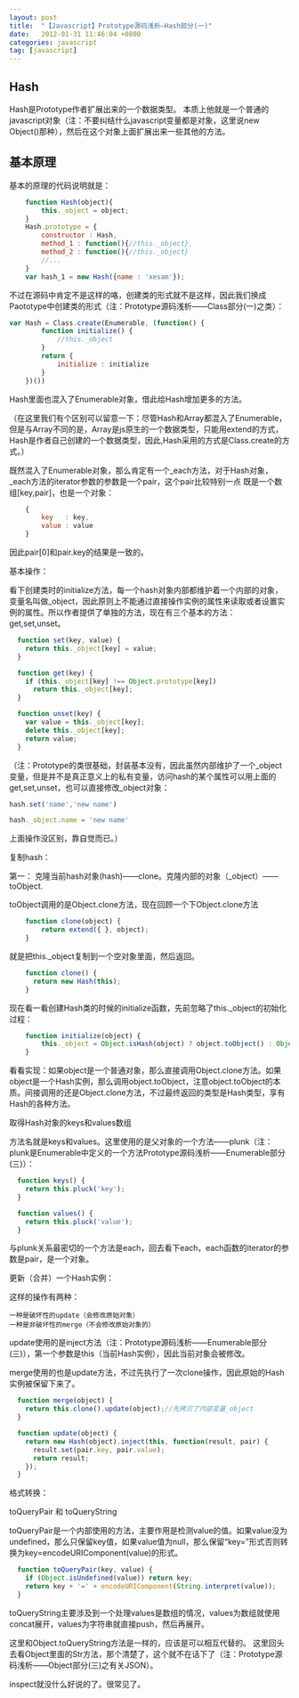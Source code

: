 ```yaml
---
layout: post
title:  "【Javascript】Prototype源码浅析—Hash部分(一)"
date:   2012-01-31 11:46:04 +0800
categories: javascript
tag: [javascript]
---
```

## Hash

Hash是Prototype作者扩展出来的一个数据类型。
本质上他就是一个普通的javascript对象（注：不要纠结什么javascript变量都是对象，这里说new Object()那种），然后在这个对象上面扩展出来一些其他的方法。

## 基本原理

基本的原理的代码说明就是：

```javascript
    function Hash(object){
        this._object = object;
    }
    Hash.prototype = {
        constructor : Hash,
        method_1 : function(){//this._object},
        method_2 : function(){//this._object}
        //...
    }
    var hash_1 = new Hash({name : 'xesam'});
```
不过在源码中肯定不是这样的咯，创建类的形式就不是这样，因此我们换成Paototype中创建类的形式（注：Prototype源码浅析——Class部分(一)之类）：

```javascript
var Hash = Class.create(Enumerable, (function() {
        function initialize() {
            //this._object
        }
        return {
            initialize : initialize
        }
    })())
```
Hash里面也混入了Enumerable对象，借此给Hash增加更多的方法。

（在这里我们有个区别可以留意一下：尽管Hash和Array都混入了Enumerable，但是与Array不同的是，Array是js原生的一个数据类型，只能用extend的方式，Hash是作者自己创建的一个数据类型，因此,Hash采用的方式是Class.create的方式。）

既然混入了Enumerable对象，那么肯定有一个_each方法，对于Hash对象，_each方法的iterator参数的参数是一个pair，这个pair比较特别一点
既是一个数组[key,pair]，也是一个对象：

```javascript
    {
        key   : key,
        value : value
    }
```
因此pair[0]和pair.key的结果是一致的。

基本操作：

看下创建类时的initialize方法，每一个hash对象内部都维护着一个内部的对象，变量名叫做_object，因此原则上不能通过直接操作实例的属性来读取或者设置实例的属性。所以作者提供了单独的方法，现在有三个基本的方法：get,set,unset。

```javascript
  function set(key, value) {
    return this._object[key] = value;
  }

  function get(key) {
    if (this._object[key] !== Object.prototype[key])
      return this._object[key];
  }

  function unset(key) {
    var value = this._object[key];
    delete this._object[key];
    return value;
  }
```
（注：Prototype的类很基础，封装基本没有，因此虽然内部维护了一个_object变量，但是并不是真正意义上的私有变量，访问hash的某个属性可以用上面的get,set,unset，也可以直接修改_object对象：


```javascript
hash.set('name','new name')

hash._object.name = 'new name'
```
上面操作没区别，靠自觉而已。）


复制hash：

第一：
克隆当前hash对象(hash)——clone。克隆内部的对象（_object）——toObject.

toObject调用的是Object.clone方法，现在回顾一个下Object.clone方法

```javascript
    function clone(object) {
        return extend({ }, object);
    }
```
就是把this._object复制到一个空对象里面，然后返回。

```javascript
    function clone() {
      return new Hash(this);
    }
```
现在看一看创建Hash类的时候的initialize函数，先前忽略了this._object的初始化过程：

```javascript
    function initialize(object) {
        this._object = Object.isHash(object) ? object.toObject() : Object.clone(object);
    }
```
看看实现：如果object是一个普通对象，那么直接调用Object.clone方法。如果object是一个Hash实例，那么调用object.toObject，注意object.toObject的本质。间接调用的还是Object.clone方法，不过最终返回的类型是Hash类型，享有Hash的各种方法。

取得Hash对象的keys和values数组

方法名就是keys和values。这里使用的是父对象的一个方法——plunk（注：plunk是Enumerable中定义的一个方法Prototype源码浅析——Enumerable部分(三)）：

```javascript
  function keys() {
    return this.pluck('key');
  }

  function values() {
    return this.pluck('value');
  }
```
与plunk关系最密切的一个方法是each，回去看下each，each函数的iterator的参数是pair，是一个对象。

更新（合并）一个Hash实例：

这样的操作有两种：

    一种是破坏性的update（会修改原始对象）
    一种是非破坏性的merge（不会修改原始对象的）

update使用的是inject方法（注：Prototype源码浅析——Enumerable部分(三)），第一个参数是this（当前Hash实例），因此当前对象会被修改。

merge使用的也是update方法，不过先执行了一次clone操作，因此原始的Hash实例被保留下来了。

```javascript
  function merge(object) {
    return this.clone().update(object);//先拷贝了内部变量_object
  }

  function update(object) {
    return new Hash(object).inject(this, function(result, pair) {
      result.set(pair.key, pair.value);
      return result;
    });
  }
```

格式转换：

toQueryPair 和 toQueryString

toQueryPair是一个内部使用的方法，主要作用是检测value的值。如果value没为undefined，那么只保留key值，如果value值为null，那么保留“key=”形式否则转换为key=encodeURIComponent(value)的形式。

```javascript
  function toQueryPair(key, value) {
    if (Object.isUndefined(value)) return key;
    return key + '=' + encodeURIComponent(String.interpret(value));
  }
```
toQueryString主要涉及到一个处理values是数组的情况，values为数组就使用concat展开，values为字符串就直接push，然后再展开。

这里和Object.toQueryString方法是一样的，应该是可以相互代替的。
这里回头去看Object里面的Str方法，那个清楚了，这个就不在话下了（注：Prototype源码浅析——Object部分(三)之有关JSON）。

inspect就没什么好说的了。很常见了。
